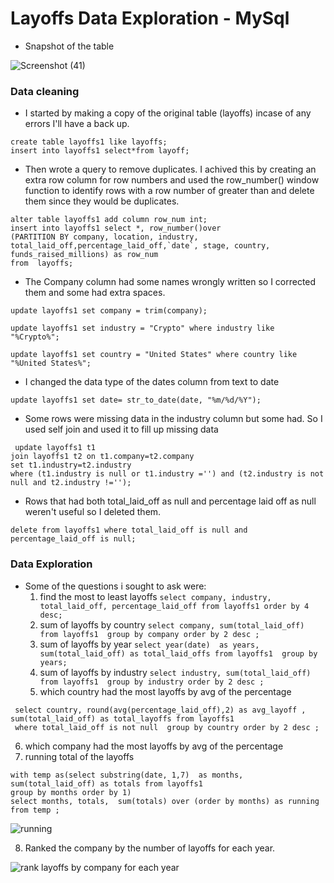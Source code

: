 # Layoffs Data Exploration - MySql 

- Snapshot of the table
  
![Screenshot (41)](https://github.com/user-attachments/assets/d0febeaa-3fe3-4542-bd34-02c14cdac47d)


### Data cleaning
- I started by making a copy of the original table (layoffs) incase of any errors I'll have a back up.
  
```
create table layoffs1 like layoffs;
insert into layoffs1 select*from layoff;
```
      
- Then wrote a query to remove duplicates. I achived this by creating an extra row column for row numbers and used  the row_number() window function to identify rows with a row number of greater than and delete them since they would be duplicates.

```
alter table layoffs1 add column row_num int;
insert into layoffs1 select *, row_number()over
(PARTITION BY company, location, industry, total_laid_off,percentage_laid_off,`date`, stage, country, funds_raised_millions) as row_num
from  layoffs;
```
- The Company column had some names wrongly written so I corrected them and some had extra spaces.

`update layoffs1 set company = trim(company);`

`update layoffs1 set industry = "Crypto" where industry like "%Crypto%";`

`update layoffs1 set country = "United States" where country like "%United States%";`

- I changed the data type of the dates column from text to date

`update layoffs1 set date= str_to_date(date, "%m/%d/%Y");`

- Some rows were missing data in the industry column but some had. So I used self join and used it to fill up missing data

 ```
  update layoffs1 t1
join layoffs1 t2 on t1.company=t2.company 
set t1.industry=t2.industry
where (t1.industry is null or t1.industry ='') and (t2.industry is not null and t2.industry !='');

```
- Rows that had both total_laid_off as null and percentage laid off as null weren't useful so I deleted them.
  
`delete from layoffs1 where total_laid_off is null and percentage_laid_off is null;`



### Data Exploration
- Some of the questions i sought to ask were:
  1.  find the most to least layoffs
     `select company, industry, total_laid_off, percentage_laid_off from layoffs1 order by 4 desc;`
  2.  sum of layoffs by country
     `select company, sum(total_laid_off) from layoffs1  group by company order by 2 desc ;`
  3.  sum of layoffs by year
     `select year(date)  as years, sum(total_laid_off) as total_laid_offs from layoffs1  group by years;`
  4.  sum of layoffs by industry
     `select industry, sum(total_laid_off) from layoffs1  group by industry order by 2 desc ;`
  5.  which country had the most layoffs by avg of the  percentage
     
```
 select country, round(avg(percentage_laid_off),2) as avg_layoff , sum(total_laid_off) as total_layoffs from layoffs1
 where total_laid_off is not null  group by country order by 2 desc ;
```
  6.  which company had the most layoffs by avg of the  percentage
  7.  running total of the layoffs
 
  ```
with temp as(select substring(date, 1,7)  as months, sum(total_laid_off) as totals from layoffs1
group by months order by 1)
 select months, totals,  sum(totals) over (order by months) as running from temp ;
```


![running](https://github.com/user-attachments/assets/aa9688d8-8389-4db4-b9d7-44f0f82aea00)

8. Ranked the company by the number of layoffs for each year.


![rank layoffs by company for each year](https://github.com/user-attachments/assets/d6ec361f-6ecb-4bf0-972c-235fd3cb8bb6)
